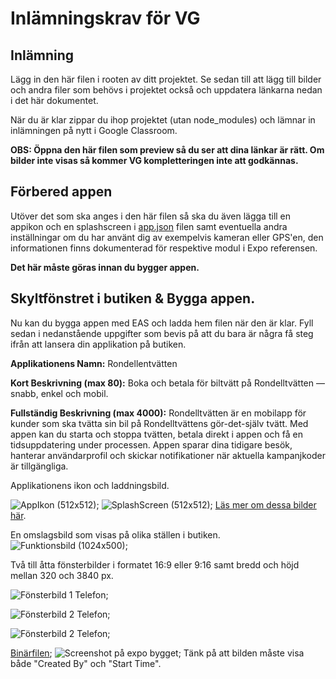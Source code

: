 # Inlämningskrav för VG

## Inlämning

Lägg in den här filen i rooten av ditt projektet. Se sedan till att lägg till bilder och andra filer som behövs i projektet också och uppdatera länkarna nedan i det här dokumentet.

När du är klar zippar du ihop projektet (utan node_modules) och lämnar in inlämningen på nytt i Google Classroom.

**OBS: Öppna den här filen som preview så du ser att dina länkar är rätt. Om bilder inte visas så kommer VG kompletteringen inte att godkännas.**

## Förbered appen

Utöver det som ska anges i den här filen så ska du även lägga till en appikon och en splashscreen i [app.json](./app.json) filen samt eventuella andra inställningar om du har använt dig av exempelvis kameran eller GPS'en, den informationen finns dokumenterad för respektive modul i Expo referensen.

**Det här måste göras innan du bygger appen.**

## Skyltfönstret i butiken & Bygga appen.

Nu kan du bygga appen med EAS och ladda hem filen när den är klar. Fyll sedan i nedanstående uppgifter som bevis på att du bara är några få steg ifrån att lansera din applikation på butiken.

**Applikationens Namn:** Rondellentvätten

**Kort Beskrivning (max 80):** Boka och betala för biltvätt på Rondelltvätten — snabb, enkel och mobil.

**Fullständig Beskrivning (max 4000):** Rondelltvätten är en mobilapp för kunder som ska tvätta sin bil på Rondelltvättens gör-det-själv tvätt. Med appen kan du starta och stoppa tvätten, betala direkt i appen och få en tidsuppdatering under processen. Appen sparar dina tidigare besök, hanterar användarprofil och skickar notifikationer när aktuella kampanjkoder är tillgängliga.

Applikationens ikon och laddningsbild.

![AppIkon (512x512)](./assets/images/icon.png);
![SplashScreen (512x512)](./assets/images/splash-icon.png);
[Läs mer om dessa bilder här](https://docs.expo.dev/develop/user-interface/splash-screen-and-app-icon/).

En omslagsbild som visas på olika ställen i butiken.
![Funktionsbild (1024x500)](./assets/images/Funktionsbild.png);

Två till åtta fönsterbilder i formatet 16:9 eller 9:16 samt bredd och höjd mellan 320 och 3840 px.

![Fönsterbild 1 Telefon](./assets/images/Screenshot_20251028_152638_ExpoGo.jpg);

![Fönsterbild 2 Telefon](./assets/images/Screenshot_20251028_152927_ExpoGo.jpg);

![Fönsterbild 2 Telefon](./assets/images/Screenshot_20251028_152936_ExpoGo.jpg);

[Binärfilen](application-471c039f-c99b-467d-90c5-822ef15e8e15.aab);
![Screenshot på expo bygget](./assets/build/expoPrintScreen.png);
Tänk på att bilden måste visa både "Created By" och "Start Time".
